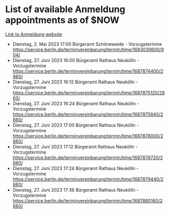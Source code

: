 # List of available Anmeldung appointments as of $NOW
[Link to Anmeldung website](https://service.berlin.de/terminvereinbarung/termin/tag.php?termin=1&anliegen[]=120686&dienstleisterlist=122210,122217,327316,122219,327312,122227,327314,122231,327346,122243,327348,122254,122252,329742,122260,329745,122262,329748,122271,327278,122273,327274,122277,327276,330436,122280,327294,122282,327290,122284,327292,122291,327270,122285,327266,122286,327264,122296,327268,150230,329760,122297,327286,122294,327284,122312,329763,122314,329775,122304,327330,122311,327334,122309,327332,317869,122281,327352,122279,329772,122283,122276,327324,122274,327326,122267,329766,122246,327318,122251,327320,122257,327322,122208,327298,122226,327300&herkunft=http%3A%2F%2Fservice.berlin.de%2Fdienstleistung%2F120686%2F)
- Dienstag, 2. Mai 2023 17:00 Bürgeramt Schöneweide - Vorzugstermine https://service.berlin.de/terminvereinbarung/termin/time/1683039600/904/
- Dienstag, 27. Juni 2023 16:00 Bürgeramt Rathaus Neukölln - Vorzugstermine https://service.berlin.de/terminvereinbarung/termin/time/1687874400/2860/
- Dienstag, 27. Juni 2023 16:12 Bürgeramt Rathaus Neukölln - Vorzugstermine https://service.berlin.de/terminvereinbarung/termin/time/1687875120/2860/
- Dienstag, 27. Juni 2023 16:24 Bürgeramt Rathaus Neukölln - Vorzugstermine https://service.berlin.de/terminvereinbarung/termin/time/1687875840/2860/
- Dienstag, 27. Juni 2023 17:00 Bürgeramt Rathaus Neukölln - Vorzugstermine https://service.berlin.de/terminvereinbarung/termin/time/1687878000/2860/
- Dienstag, 27. Juni 2023 17:12 Bürgeramt Rathaus Neukölln - Vorzugstermine https://service.berlin.de/terminvereinbarung/termin/time/1687878720/2860/
- Dienstag, 27. Juni 2023 17:24 Bürgeramt Rathaus Neukölln - Vorzugstermine https://service.berlin.de/terminvereinbarung/termin/time/1687879440/2860/
- Dienstag, 27. Juni 2023 17:36 Bürgeramt Rathaus Neukölln - Vorzugstermine https://service.berlin.de/terminvereinbarung/termin/time/1687880160/2860/
